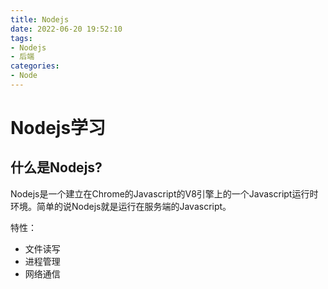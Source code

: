 ```yaml
---
title: Nodejs
date: 2022-06-20 19:52:10
tags: 
- Nodejs 
- 后端
categories: 
- Node
---
```


# Nodejs学习


## 什么是Nodejs?

Nodejs是一个建立在Chrome的Javascript的V8引擎上的一个Javascript运行时环境。简单的说Nodejs就是运行在服务端的Javascript。

<!-- more -->

特性：

- 文件读写
- 进程管理
- 网络通信


